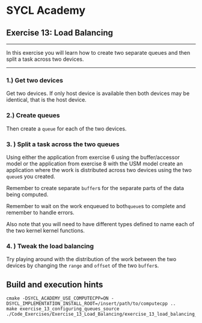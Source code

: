 # SYCL Academy

## Exercise 13: Load Balancing

---

In this exercise you will learn how to create two separate queues and then split
a task across two devices.

---

### 1.) Get two devices

Get two devices. If only host device is available then both devices may be identical, that is the host device.

### 2.) Create queues

Then create a `queue` for each of the two devices. 

### 3. ) Split a task across the two queues

Using either the application from exercise 6 using the buffer/accessor model or
the application from exercise 8 with the USM model create an application where
the work is distributed across two devices using the two `queue`s you created.

Remember to create separate `buffer`s for the separate parts of the data being
computed.

Remember to wait on the work enqueued to both`queue`s to complete and remember
to handle errors.

Also note that you will need to have different types defined to name each of the
two kernel kernel functions.

### 4. ) Tweak the load balancing

Try playing around with the distribution of the work between the two devices by
changing the `range` and `offset` of the two `buffer`s.

## Build and execution hints

```
cmake -DSYCL_ACADEMY_USE_COMPUTECPP=ON -DSYCL_IMPLEMENTATION_INSTALL_ROOT=/insert/path/to/computecpp ..
make exercise_13_configuring_queues_source
./Code_Exercises/Exercise_13_Load_Balancing/exercise_13_load_balancing_source
```
